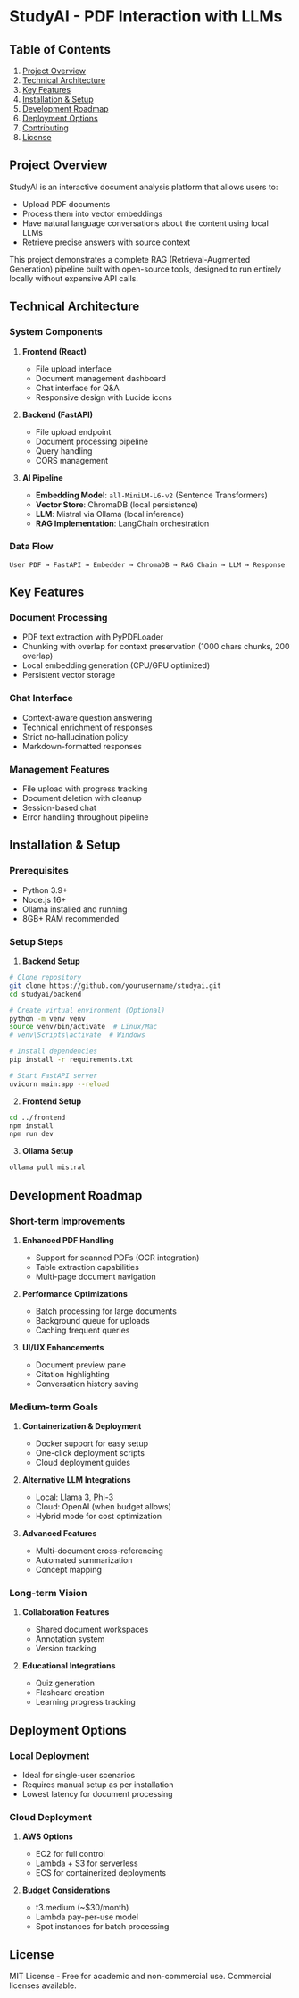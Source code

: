 # StudyAI - PDF Interaction with LLMs

## Table of Contents
1. [Project Overview](#project-overview)
2. [Technical Architecture](#technical-architecture)
3. [Key Features](#key-features)
4. [Installation & Setup](#installation--setup)
5. [Development Roadmap](#development-roadmap)
6. [Deployment Options](#deployment-options)
7. [Contributing](#contributing)
8. [License](#license)

## Project Overview

StudyAI is an interactive document analysis platform that allows users to:
- Upload PDF documents
- Process them into vector embeddings
- Have natural language conversations about the content using local LLMs
- Retrieve precise answers with source context

This project demonstrates a complete RAG (Retrieval-Augmented Generation) pipeline built with open-source tools, designed to run entirely locally without expensive API calls.

## Technical Architecture

### System Components

1. **Frontend (React)**
   - File upload interface
   - Document management dashboard
   - Chat interface for Q&A
   - Responsive design with Lucide icons

2. **Backend (FastAPI)**
   - File upload endpoint
   - Document processing pipeline
   - Query handling
   - CORS management

3. **AI Pipeline**
   - **Embedding Model**: `all-MiniLM-L6-v2` (Sentence Transformers)
   - **Vector Store**: ChromaDB (local persistence)
   - **LLM**: Mistral via Ollama (local inference)
   - **RAG Implementation**: LangChain orchestration

### Data Flow
```
User PDF → FastAPI → Embedder → ChromaDB → RAG Chain → LLM → Response
```

## Key Features

### Document Processing
- PDF text extraction with PyPDFLoader
- Chunking with overlap for context preservation (1000 chars chunks, 200 overlap)
- Local embedding generation (CPU/GPU optimized)
- Persistent vector storage

### Chat Interface
- Context-aware question answering
- Technical enrichment of responses
- Strict no-hallucination policy
- Markdown-formatted responses

### Management Features
- File upload with progress tracking
- Document deletion with cleanup
- Session-based chat
- Error handling throughout pipeline

## Installation & Setup

### Prerequisites
- Python 3.9+
- Node.js 16+
- Ollama installed and running
- 8GB+ RAM recommended

### Setup Steps

1. **Backend Setup**
```bash
# Clone repository
git clone https://github.com/yourusername/studyai.git
cd studyai/backend

# Create virtual environment (Optional)
python -m venv venv
source venv/bin/activate  # Linux/Mac
# venv\Scripts\activate  # Windows

# Install dependencies
pip install -r requirements.txt

# Start FastAPI server
uvicorn main:app --reload
```

2. **Frontend Setup**
```bash
cd ../frontend
npm install
npm run dev
```

3. **Ollama Setup**
```bash
ollama pull mistral
```

## Development Roadmap

### Short-term Improvements
1. **Enhanced PDF Handling**
   - Support for scanned PDFs (OCR integration)
   - Table extraction capabilities
   - Multi-page document navigation

2. **Performance Optimizations**
   - Batch processing for large documents
   - Background queue for uploads
   - Caching frequent queries

3. **UI/UX Enhancements**
   - Document preview pane
   - Citation highlighting
   - Conversation history saving

### Medium-term Goals
1. **Containerization & Deployment**
   - Docker support for easy setup
   - One-click deployment scripts
   - Cloud deployment guides

2. **Alternative LLM Integrations**
   - Local: Llama 3, Phi-3
   - Cloud: OpenAI (when budget allows)
   - Hybrid mode for cost optimization

3. **Advanced Features**
   - Multi-document cross-referencing
   - Automated summarization
   - Concept mapping

### Long-term Vision
1. **Collaboration Features**
   - Shared document workspaces
   - Annotation system
   - Version tracking

2. **Educational Integrations**
   - Quiz generation
   - Flashcard creation
   - Learning progress tracking

## Deployment Options

### Local Deployment
- Ideal for single-user scenarios
- Requires manual setup as per installation
- Lowest latency for document processing

### Cloud Deployment
1. **AWS Options**
   - EC2 for full control
   - Lambda + S3 for serverless
   - ECS for containerized deployments

2. **Budget Considerations**
   - t3.medium (~$30/month)
   - Lambda pay-per-use model
   - Spot instances for batch processing

## License

MIT License - Free for academic and non-commercial use. Commercial licenses available.
